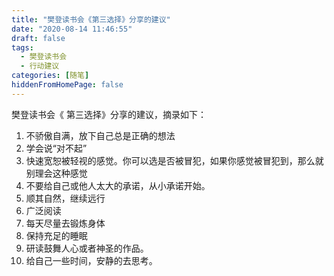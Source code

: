 ```yaml
---
title: "樊登读书会《第三选择》分享的建议"
date: "2020-08-14 11:46:55"
draft: false
tags:
  - 樊登读书会
  - 行动建议
categories: [随笔]
hiddenFromHomePage: false
---
```

樊登读书会《 第三选择》分享的建议，摘录如下：
1. 不骄傲自满，放下自己总是正确的想法
2. 学会说“对不起”
3. 快速宽恕被轻视的感觉。你可以选是否被冒犯，如果你感觉被冒犯到，那么就别理会这种感觉
4. 不要给自己或他人太大的承诺，从小承诺开始。
5. 顺其自然，继续远行
6. 广泛阅读
7. 每天尽量去锻炼身体
8. 保持充足的睡眠
9. 研读鼓舞人心或者神圣的作品。
10. 给自己一些时间，安静的去思考。

